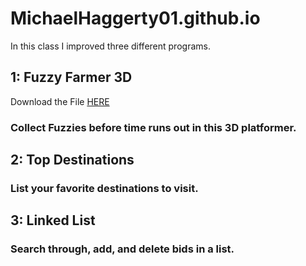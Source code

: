 # MichaelHaggerty01.github.io
In this class I improved three different programs.
## 1: Fuzzy Farmer 3D
Download the File [HERE](https://drive.google.com/file/d/1GKi1U7q7RuK-uhaaUvotmHtQAcQeESDP/view?usp=drive_link)
### Collect Fuzzies before time runs out in this 3D platformer.
## 2: Top Destinations
### List your favorite destinations to visit.
## 3: Linked List
### Search through, add, and delete bids in a list.
